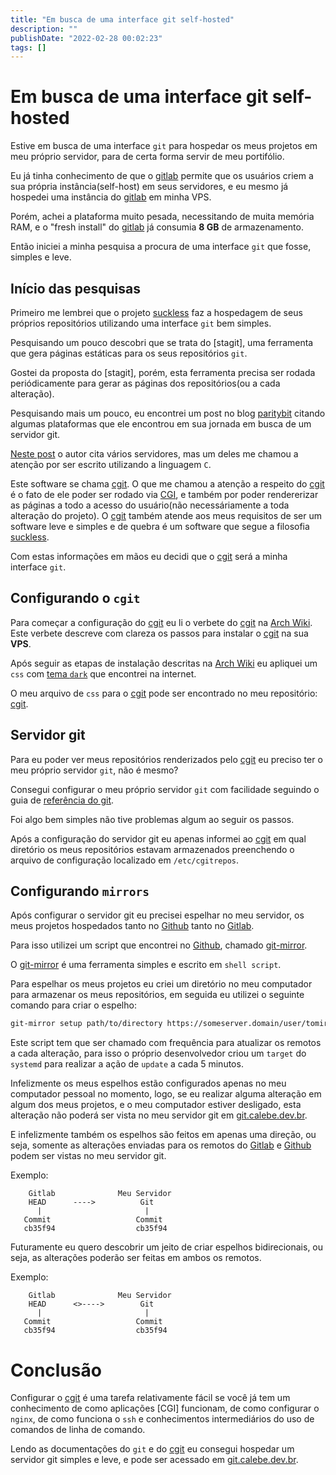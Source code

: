 ```yaml
---
title: "Em busca de uma interface git self-hosted"
description: ""
publishDate: "2022-02-28 00:02:23"
tags: []
---
```


# Em busca de uma interface git self-hosted

Estive em busca de uma interface `git` para hospedar os meus projetos em meu próprio servidor, para de certa forma servir de meu portifólio.

Eu já tinha conhecimento de que o [gitlab] permite que os usuários criem a sua própria instância(self-host) em seus servidores, e eu mesmo já hospedei uma instância do [gitlab] em minha VPS.

Porém, achei a plataforma muito pesada, necessitando de muita memória RAM, e o "fresh install" do [gitlab] já consumia **8 GB** de armazenamento.

Então iniciei a minha pesquisa a procura de uma interface `git` que fosse, simples e leve.

## Início das pesquisas

Primeiro me lembrei que o projeto [suckless] faz a hospedagem de seus próprios repositórios utilizando uma interface `git` bem simples.

Pesquisando um pouco descobri que se trata do [stagit], uma ferramenta que gera páginas estáticas para os seus repositórios `git`.

Gostei da proposta do [stagit], porém, esta ferramenta precisa ser rodada periódicamente para gerar as páginas dos repositórios(ou a cada alteração).

Pesquisando mais um pouco, eu encontrei um post no blog [paritybit](https://www.paritybit.ca/blog/choosing-a-self-hosted-git-service) citando algumas plataformas que ele encontrou em sua jornada em busca de um servidor git.

[Neste post](https://www.paritybit.ca/blog/choosing-a-self-hosted-git-service) o autor cita vários servidores, mas um deles me chamou a atenção por ser escrito utilizando a linguagem `C`.

Este software se chama [cgit]. O que me chamou a atenção a respeito do [cgit] é o fato de ele poder ser rodado via [CGI](https://www.geeksforgeeks.org/common-gateway-interface-cgi/),
e também por poder rendererizar as páginas a todo a acesso do usuário(não necessáriamente a toda alteração do projeto). O [cgit] também atende aos meus requisitos de ser um software leve e simples e de quebra é um software que segue a filosofia [suckless].

Com estas informações em mãos eu decidi que o [cgit] será a minha interface `git`.

## Configurando o `cgit`

Para começar a configuração do [cgit] eu li o verbete do [cgit] na [Arch Wiki](https://wiki.archlinux.org/title/Cgit).
Este verbete descreve com clareza os passos para instalar o [cgit] na sua **VPS**.

Após seguir as etapas de instalação descritas na [Arch Wiki](https://wiki.archlinux.org/title/Cgit) eu apliquei um `css` com [tema `dark`](https://gist.github.com/Yoplitein/f4b671a2ec70c9e743fa) que encontrei na internet.

O meu arquivo de `css` para o [cgit] pode ser encontrado no meu repositório: [cgit](https://git.calebe.dev.br/cgit/).

## Servidor git

Para eu poder ver meus repositórios renderizados pelo [cgit] eu preciso ter o meu próprio servidor `git`, não é mesmo?

Consegui configurar o meu próprio servidor `git` com facilidade seguindo o guia de [referência do git](https://git-scm.com/book/en/v2/Git-on-the-Server-Git-Daemon).

Foi algo bem simples não tive problemas algum ao seguir os passos.

Após a configuração do servidor git eu apenas informei ao [cgit] em qual diretório os meus repositórios estavam armazenados preenchendo o arquivo de configuração localizado em `/etc/cgitrepos`.

## Configurando `mirrors`

Após configurar o servidor git eu precisei espelhar no meu servidor, os meus projetos hospedados tanto no [Github] tanto no [Gitlab].

Para isso utilizei um script que encontrei no [Github], chamado [git-mirror].

O [git-mirror] é uma ferramenta simples e escrito em `shell script`.

Para espelhar os meus projetos eu criei um diretório no meu computador para armazenar os meus repositórios, em seguida eu utilizei o seguinte comando para criar o espelho:

```sh
git-mirror setup path/to/directory https://someserver.domain/user/tomirror git@someserver.domain/user/mirror
```

Este script tem que ser chamado com frequência para atualizar os remotos a cada alteração, para isso o próprio desenvolvedor criou um `target` do `systemd` para realizar a ação de `update` a cada 5 minutos.

Infelizmente os meus espelhos estão configurados apenas no meu computador pessoal no momento, logo, se eu realizar alguma alteração em algum dos meus projetos, e o meu computador estiver desligado, esta alteração não poderá ser vista no meu servidor git em [git.calebe.dev.br](https://git.calebe.dev.br).

E infelizmente também os espelhos são feitos em apenas uma direção, ou seja, somente as alterações enviadas para os remotos do [Gitlab] e [Github] podem ser vistas no meu servidor git.

Exemplo:

```
    Gitlab              Meu Servidor
    HEAD      ---->          Git
      |                       |
   Commit                   Commit
   cb35f94                  cb35f94
```

Futuramente eu quero descobrir um jeito de criar espelhos bidirecionais, ou seja, as alterações poderão ser feitas em ambos os remotos.

Exemplo:

```
    Gitlab              Meu Servidor
    HEAD      <>---->        Git
      |                       |
   Commit                   Commit
   cb35f94                  cb35f94
```

# Conclusão

Configurar o [cgit] é uma tarefa relativamente fácil se você já tem um conhecimento de como aplicações [CGI] funcionam, de como configurar o `nginx`, de como funciona o `ssh` e conhecimentos intermediários do uso de comandos de linha de comando.

Lendo as documentações do `git` e do [cgit] eu consegui hospedar um servidor git simples e leve, e pode ser acessado em [git.calebe.dev.br](https://git.calebe.dev.br).

[cgit]: https://git.zx2c4.com/cgit/
[Github]: https://github.com/
[Gitlab]: https://gitlab.com/
[suckless]: https://suckless.org/
[stagi]: https://git.codemadness.org/stagit/file/README.html
[git-mirror]: https://github.com/janbaudisch/git-mirror
